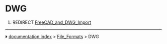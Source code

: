 # DWG
1.  REDIRECT [FreeCAD_and_DWG_Import](FreeCAD_and_DWG_Import.md)



---
⏵ [documentation index](../README.md) > [File_Formats](Category_File_Formats.md) > DWG
